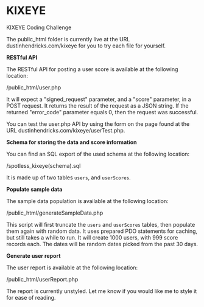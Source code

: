 KIXEYE
======

KIXEYE Coding Challenge

The public_html folder is currently live at the URL dustinhendricks.com/kixeye for you to try each file for yourself.

**RESTful API**

The RESTful API for posting a user score is available at the following location:

/public_html/user.php

It will expect a "signed_request" parameter, and a "score" parameter, in a POST request. It returns the result of the request as a JSON string. If the returned "error_code" parameter equals 0, then the request was successful.

You can test the user.php API by using the form on the page found at the URL dustinhendricks.com/kixeye/userTest.php.

**Schema for storing the data and score information**

You can find an SQL export of the used schema at the following location:

/spotless_kixeye(schema).sql

It is made up of two tables `users`, and `userScores`.

**Populate sample data**

The sample data population is available at the following location:

/public_html/generateSampleData.php

This script will first truncate the `users` and `userScores` tables, then populate them again with random data. It uses prepared PDO statements for caching, but still takes a while to run. It will create 1000 users, with 999 score records each. The dates will be random dates picked from the past 30 days.

**Generate user report**

The user report is available at the following location:

/public_html/userReport.php

The report is currently unstyled. Let me know if you would like me to style it for ease of reading.
